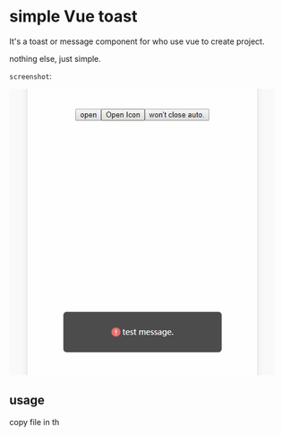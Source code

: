 # simple Vue toast

It's a toast or message component for who use vue to create project.

nothing else, just simple.

`screenshot`:

![screenshot](./document/image/2018-6-27_20-51-25.jpg)

## usage

copy file in th